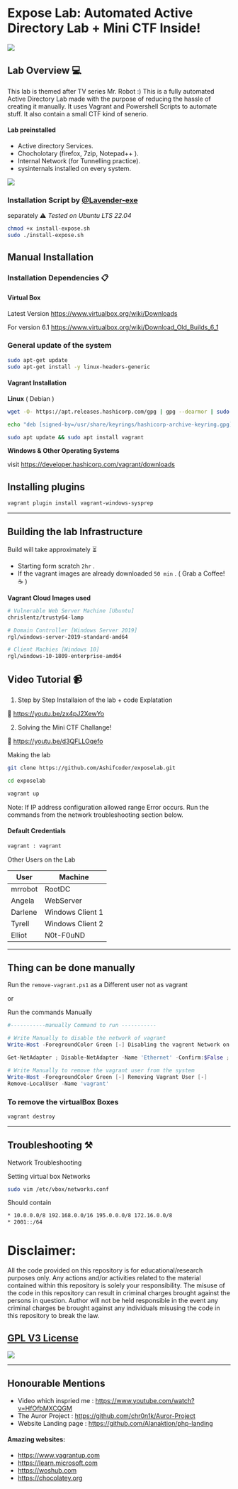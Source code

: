 # Expose Lab: Automated Active Directory Lab + Mini CTF Inside!

<img src="exposelab.png">

## Lab Overview 💻

This lab is themed after TV series Mr. Robot :)
This is a fully automated Active Directory Lab made with the purpose of reducing the hassle of creating it manually. It uses Vagrant and Powershell Scripts to automate stuff. It also contain a small CTF kind of senerio.

#### Lab preinstalled
- Active directory Services.
- Chocholotary (firefox, 7zip, Notepad++ ).
- Internal Network (for Tunnelling practice).
- sysinternals installed on every system.

<img src="lab.png">

### Installation Script by [@Lavender-exe](https://github.com/Lavender-exe)
separately ⚠
*Tested on Ubuntu LTS 22.04*
```bash
chmod +x install-expose.sh
sudo ./install-expose.sh
```

## Manual Installation

### Installation Dependencies 📋
#### Virtual Box

Latest Version
https://www.virtualbox.org/wiki/Downloads

For version 6.1
https://www.virtualbox.org/wiki/Download_Old_Builds_6_1


### General update of the system

```sh
sudo apt-get update 
sudo apt-get install -y linux-headers-generic
```

#### Vagrant Installation

**Linux** ( Debian )
```sh
wget -O- https://apt.releases.hashicorp.com/gpg | gpg --dearmor | sudo tee /usr/share/keyrings/hashicorp-archive-keyring.gpg
```

```sh
echo "deb [signed-by=/usr/share/keyrings/hashicorp-archive-keyring.gpg] https://apt.releases.hashicorp.com $(lsb_release -cs) main" | sudo tee /etc/apt/sources.list.d/hashicorp.list
```

```sh
sudo apt update && sudo apt install vagrant
```


**Windows & Other Operating Systems**

visit https://developer.hashicorp.com/vagrant/downloads

## Installing plugins 

```sh
vagrant plugin install vagrant-windows-sysprep
```

---

## Building the lab Infrastructure

Build will take approximately ⏳
- Starting form scratch `2hr` .
- If the vagrant images are already downloaded  `50 min` . ( Grab a Coffee! ☕️ )

**Vagrant Cloud Images used**

```sh
# Vulnerable Web Server Machine [Ubuntu]
chrislentz/trusty64-lamp

# Domain Controller [Windows Server 2019]
rgl/windows-server-2019-standard-amd64

# Client Machies [Windows 10]
rgl/windows-10-1809-enterprise-amd64
```

## Video Tutorial 📹

1. Step by Step Installaion of the lab + code Explatation

🔗 https://youtu.be/zx4pJ2XewYo 


2. Solving the Mini CTF Challange!

🔗 https://youtu.be/d3QFLLOqefo


Making the lab

```sh
git clone https://github.com/Ashifcoder/exposelab.git
```
```sh
cd exposelab
```
```sh
vagrant up
```
Note: If IP address configuration allowed range Error occurs. Run the commands from the network troubleshooting section below.

#### Default Credentials

```sh
vagrant : vagrant 
```

Other Users on the Lab

User |  Machine | 
--|--|
mrrobot | RootDC
Angela | WebServer
Darlene | Windows Client 1
Tyrell | Windows Client 2
Elliot | N0t-F0uND

---

## Thing can be done manually

Run the `remove-vagrant.ps1` as a Different user not as vagrant

or 

Run the commands Manually

```powershell
#-----------manually Command to run -----------

# Write Manually to disable the network of vagrant
Write-Host -ForegroundColor Green [-] Disabling the vagrent Network on the machine [-]

Get-NetAdapter ; Disable-NetAdapter -Name 'Ethernet' -Confirm:$False ; Write-Host -ForegroundColor Green "[+] Enabled" ; Get-NetAdapter

# Write Manually to remove the vagrant user from the system
Write-Host -ForegroundColor Green [-] Removing Vagrant User [-]
Remove-LocalUser -Name 'vagrant'

```

### To remove the virtualBox Boxes

```sh
vagrant destroy 
```

---
## Troubleshooting  ⚒

Network Troubleshooting

Setting virtual box Networks
```sh
sudo vim /etc/vbox/networks.conf 
```

Should contain
```sh
* 10.0.0.0/8 192.168.0.0/16 195.0.0.0/8 172.16.0.0/8
* 2001::/64
```


# Disclaimer:
All the code provided on this repository is for educational/research purposes only. Any actions and/or activities related to the material contained within this repository is solely your responsibility. The misuse of the code in this repository can result in criminal charges brought against the persons in question. Author will not be held responsible in the event any criminal charges be brought against any individuals misusing the code in this repository to break the law.

## [GPL V3 License](LICENSE)

<img src="gplv3-with-text-136x68.png">

---

## Honourable Mentions 

- Video which inspried me : https://www.youtube.com/watch?v=HfOfbMXCQGM
- The Auror Project : https://github.com/chr0n1k/Auror-Project
- Website Landing page : https://github.com/Alanaktion/php-landing

#### Amazing websites:
- https://www.vagrantup.com
- https://learn.microsoft.com
- https://woshub.com
- https://chocolatey.org
